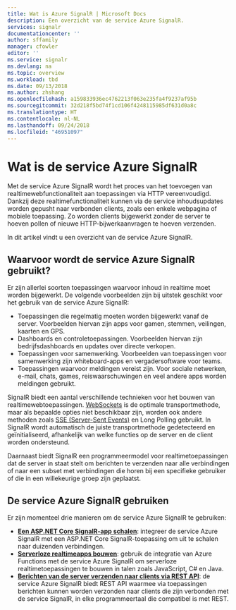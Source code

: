 ```yaml
---
title: Wat is Azure SignalR | Microsoft Docs
description: Een overzicht van de service Azure SignalR.
services: signalr
documentationcenter: ''
author: sffamily
manager: cfowler
editor: ''
ms.service: signalr
ms.devlang: na
ms.topic: overview
ms.workload: tbd
ms.date: 09/13/2018
ms.author: zhshang
ms.openlocfilehash: a159833936ec4762213f063e235fa4f9237af95b
ms.sourcegitcommit: 32d218f5bd74f1cd106f4248115985df631d0a8c
ms.translationtype: HT
ms.contentlocale: nl-NL
ms.lasthandoff: 09/24/2018
ms.locfileid: "46951097"
---
```

# <a name="what-is-azure-signalr-service"></a>Wat is de service Azure SignalR

Met de service Azure SignalR wordt het proces van het toevoegen van realtimewebfunctionaliteit aan toepassingen via HTTP vereenvoudigd. Dankzij deze realtimefunctionaliteit kunnen via de service inhoudsupdates worden gepusht naar verbonden clients, zoals een enkele webpagina of mobiele toepassing. Zo worden clients bijgewerkt zonder de server te hoeven pollen of nieuwe HTTP-bijwerkaanvragen te hoeven verzenden.

In dit artikel vindt u een overzicht van de service Azure SignalR.

## <a name="what-is-azure-signalr-service-used-for"></a>Waarvoor wordt de service Azure SignalR gebruikt? 

Er zijn allerlei soorten toepassingen waarvoor inhoud in realtime moet worden bijgewerkt. De volgende voorbeelden zijn bij uitstek geschikt voor het gebruik van de service Azure SignalR:

* Toepassingen die regelmatig moeten worden bijgewerkt vanaf de server. Voorbeelden hiervan zijn apps voor gamen, stemmen, veilingen, kaarten en GPS.
* Dashboards en controletoepassingen. Voorbeelden hiervan zijn bedrijfsdashboards en updates over directe verkopen.
* Toepassingen voor samenwerking. Voorbeelden van toepassingen voor samenwerking zijn whiteboard-apps en vergadersoftware voor teams.
* Toepassingen waarvoor meldingen vereist zijn. Voor sociale netwerken, e-mail, chats, games, reiswaarschuwingen en veel andere apps worden meldingen gebruikt.

SignalR biedt een aantal verschillende technieken voor het bouwen van realtimewebtoepassingen. [WebSockets](https://wikipedia.org/wiki/WebSocket) is de optimale transportmethode, maar als bepaalde opties niet beschikbaar zijn, worden ook andere methoden zoals [SSE (Server-Sent Events)](https://wikipedia.org/wiki/Server-sent_events) en Long Polling gebruikt. In SignalR wordt automatisch de juiste transportmethode gedetecteerd en geïnitialiseerd, afhankelijk van welke functies op de server en de client worden ondersteund.

Daarnaast biedt SignalR een programmeermodel voor realtimetoepassingen dat de server in staat stelt om berichten te verzenden naar alle verbindingen of naar een subset met verbindingen die horen bij een specifieke gebruiker of die in een willekeurige groep zijn geplaatst.

## <a name="how-to-use-azure-signalr-service"></a>De service Azure SignalR gebruiken

Er zijn momenteel drie manieren om de service Azure SignalR te gebruiken:

- **[Een ASP.NET Core SignalR-app schalen](signalr-overview-scale-aspnet-core.md)**: integreer de service Azure SignalR met een ASP.NET Core SignalR-toepassing om uit te schalen naar duizenden verbindingen.
- **[Serverloze realtimeapps bouwen](signalr-overview-azure-functions.md)**: gebruik de integratie van Azure Functions met de service Azure SignalR om serverloze realtimetoepassingen te bouwen in talen zoals JavaScript, C# en Java.
- **[Berichten van de server verzenden naar clients via REST API](https://github.com/Azure/azure-signalr/blob/dev/docs/rest-api.md)**: de service Azure SignalR biedt REST API waarmee via toepassingen berichten kunnen worden verzonden naar clients die zijn verbonden met de service SignalR, in elke programmeertaal die compatibel is met REST.

